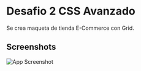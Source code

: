 
# Desafio 2 CSS Avanzado

Se crea maqueta  de tienda E-Commerce con Grid.






## Screenshots

![App Screenshot](https://res.cloudinary.com/dvlpzbeub/image/upload/v1707049784/Readme/Screenshot_1_w9dk0i.jpg)

